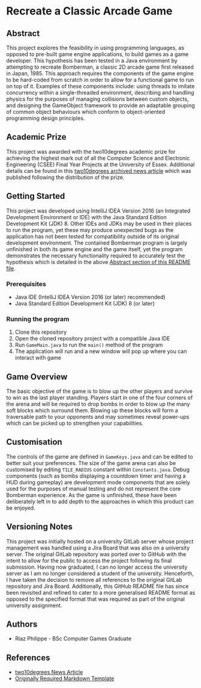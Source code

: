 # Recreate a Classic Arcade Game
## Abstract
This project explores the feasibility in using programming languages, as opposed to pre-built game engine applications, to build games as a game developer. This hypothesis has been tested in a Java environment by attempting to recreate Bomberman, a classic 2D arcade game first released in Japan, 1985. This approach requires the components of the game engine to be hard-coded from scratch in order to allow for a functional game to run on top of it. Examples of these components include: using threads to imitate concurrency within a single-threaded environment, describing and handling physics for the purposes of managing collisions between custom objects, and designing the GameObject framework to provide an adaptable grouping of common object behaviours which conform to object-oriented programming design principles.

## Academic Prize
This project was awarded with the two10degrees academic prize for achieving the highest mark out of all the Computer Science and Electronic Engineering (CSEE) Final Year Projects at the University of Essex. Additional details can be found in this [two10degrees archived news article](https://www.two10degrees.com/news/archives/08-2020) which was published following the distribution of the prize.

## Getting Started
This project was developed using IntelliJ IDEA Version 2016 (an Integrated Development Environment or IDE) with the Java Standard Edition Development Kit (JDK) 8. Other IDEs and JDKs may be used in their places to run the program, yet these may produce unexpected bugs as the application has not been tested for compatibility outside of its original development environment. The contained Bomberman program is largely unfinished in both its game engine and the game itself, yet the program demonstrates the necessary functionality required to accurately test the hypothesis which is detailed in the above [Abstract section of this README file](#abstract).

### Prerequisites
- Java IDE (IntelliJ IDEA Version 2016 (or later) recommended)
- Java Standard Edition Development Kit (JDK) 8 (or later)

### Running the program
1. Clone this repository
2. Open the cloned repository project with a compatible Java IDE
3. Run `GameMain.java` to run the `main()` method of the program
4. The application will run and a new window will pop up where you can interact with game

## Game Overview
The basic objective of the game is to blow up the other players and survive to win as the last player standing. Players start in one of the four corners of the arena and will be required to drop bombs in order to blow up the many soft blocks which surround them. Blowing up these blocks will form a traversable path to your opponents and may sometimes reveal power-ups which can be picked up to strengthen your capabilities.

## Customisation
The controls of the game are defined in `GameKeys.java` and can be edited to better suit your preferences. The size of the game arena can also be customised by editing `TILE_RADIUS` constant within `Constants.java`. Debug components (such as bombs displaying a countdown timer and having a HUD during gameplay) are development mode components that are solely used for the purposes of manual testing and do not represent the core Bomberman experience. As the game is unfinished, these have been deliberately left in to add depth to the approaches in which this product can be enjoyed.

## Versioning Notes
This project was initially hosted on a university GitLab server whose project management was handled using a Jira Board that was also on a university server. The original GitLab repository was ported over to GitHub with the intent to allow for the public to access the project following its final submission. Having now graduated, I can no longer access the university server as I am no longer considered a student of the university. Henceforth, I have taken the decision to remove all references to the original GitLab repository and Jira Board. Additionally, this GitHub README file has since been revisited and refined to cater to a more generalised README format as opposed to the specified format that was required as part of the original university assignment.

## Authors
* Riaz Philippe - BSc Computer Games Graduate

## References
* [two10degrees News Article](https://www.two10degrees.com/news/archives/08-2020)
* [Originally Required Markdown Template](https://cseegit.essex.ac.uk/snippets/8)
